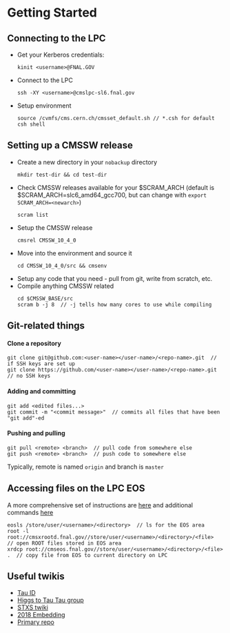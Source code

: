 # Getting Started

## Connecting to the LPC

- Get your Kerberos credentials:
    ```
    kinit <username>@FNAL.GOV
    ```
- Connect to the LPC
    ```
    ssh -XY <username>@cmslpc-sl6.fnal.gov
    ```
- Setup environment
    ```
    source /cvmfs/cms.cern.ch/cmsset_default.sh // *.csh for default csh shell
    ```

## Setting up a CMSSW release

- Create a new directory in your `nobackup` directory
    ```
    mkdir test-dir && cd test-dir
    ```
- Check CMSSW releases available for your \$SCRAM_ARCH (default is $SCRAM_ARCH=slc6_amd64_gcc700, but can change with `export SCRAM_ARCH=<newarch>`)
    ```
    scram list
    ```
- Setup the CMSSW release
    ```
    cmsrel CMSSW_10_4_0
    ```
- Move into the environment and source it
    ```
    cd CMSSW_10_4_0/src && cmsenv
    ```
- Setup any code that you need - pull from git, write from scratch, etc.
- Compile anything CMSSW related
    ```
    cd $CMSSW_BASE/src
    scram b -j 8  // -j tells how many cores to use while compiling
    ```

## Git-related things

#### Clone a repository
```
git clone git@github.com:<user-name></user-name>/<repo-name>.git  // if SSH keys are set up
git clone https://github.com/<user-name></user-name>/<repo-name>.git  // no SSH keys
```

#### Adding and committing
```
git add <edited files...>
git commit -m "<commit message>"  // commits all files that have been "git add"-ed
```

#### Pushing and pulling
```
git pull <remote> <branch>  // pull code from somewhere else
git push <remote> <branch>  // push code to somewhere else
```
Typically, remote is named `origin` and branch is `master`

## Accessing files on the LPC EOS
A more comprehensive set of instructions are [here](https://uscms.org/uscms_at_work/computing/LPC/usingEOSAtLPC.shtml) and additional commands [here](https://uscms.org/uscms_at_work/computing/LPC/additionalEOSatLPC.shtml)

```
eosls /store/user/<username>/<directory>  // ls for the EOS area
root -l root://cmsxrootd.fnal.gov//store/user/<username>/<directory>/<file>  // open ROOT files stored in EOS area
xrdcp root://cmseos.fnal.gov//store/user/<username>/<directory>/<file> .  // copy file from EOS to current directory on LPC
```

## Useful twikis
- [Tau ID](https://twiki.cern.ch/twiki/bin/viewauth/CMS/TauIDRecommendationForRun2)
- [Higgs to Tau Tau group](https://twiki.cern.ch/twiki/bin/view/CMS/Higgs2Tau)
- [STXS twiki](https://twiki.cern.ch/twiki/bin/viewauth/CMS/HiggsToTauTauWorkingLegacyRun2)
- [2018 Embedding](https://twiki.cern.ch/twiki/bin/viewauth/CMS/TauTauEmbeddingSamples2018)
- [Primary repo](https://github.com/tmitchel/HiggsToTauTau)